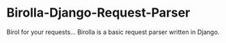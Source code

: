 # Birolla-Django-Request-Parser
Birol for your requests... Birolla is a basic request parser written in Django.
